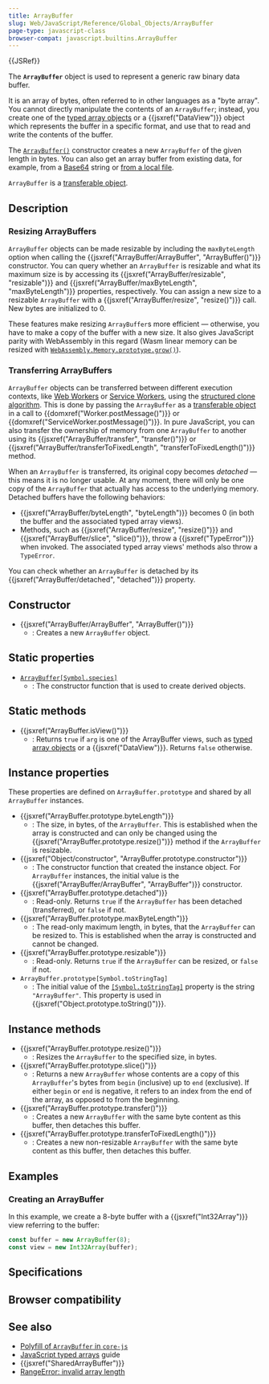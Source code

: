 ```yaml
---
title: ArrayBuffer
slug: Web/JavaScript/Reference/Global_Objects/ArrayBuffer
page-type: javascript-class
browser-compat: javascript.builtins.ArrayBuffer
---
```


{{JSRef}}

The **`ArrayBuffer`** object is used to represent a generic raw binary data buffer.

It is an array of bytes, often referred to in other languages as a "byte array". You cannot directly manipulate the contents of an `ArrayBuffer`; instead, you create one of the [typed array objects](/Web/JavaScript/Reference/Global_Objects/TypedArray) or a {{jsxref("DataView")}} object which represents the buffer in a specific format, and use that to read and write the contents of the buffer.

The [`ArrayBuffer()`](/Web/JavaScript/Reference/Global_Objects/ArrayBuffer/ArrayBuffer) constructor creates a new `ArrayBuffer` of the given length in bytes. You can also get an array buffer from existing data, for example, from a [Base64](/Glossary/Base64) string or [from a local file](/Web/API/FileReader/readAsArrayBuffer).

`ArrayBuffer` is a [transferable object](/Web/API/Web_Workers_API/Transferable_objects).

## Description

### Resizing ArrayBuffers

`ArrayBuffer` objects can be made resizable by including the `maxByteLength` option when calling the {{jsxref("ArrayBuffer/ArrayBuffer", "ArrayBuffer()")}} constructor. You can query whether an `ArrayBuffer` is resizable and what its maximum size is by accessing its {{jsxref("ArrayBuffer/resizable", "resizable")}} and {{jsxref("ArrayBuffer/maxByteLength", "maxByteLength")}} properties, respectively. You can assign a new size to a resizable `ArrayBuffer` with a {{jsxref("ArrayBuffer/resize", "resize()")}} call. New bytes are initialized to 0.

These features make resizing `ArrayBuffer`s more efficient — otherwise, you have to make a copy of the buffer with a new size. It also gives JavaScript parity with WebAssembly in this regard (Wasm linear memory can be resized with [`WebAssembly.Memory.prototype.grow()`](/WebAssembly/JavaScript_interface/Memory/grow)).

### Transferring ArrayBuffers

`ArrayBuffer` objects can be transferred between different execution contexts, like [Web Workers](/Web/API/Web_Workers_API) or [Service Workers](/Web/API/Service_Worker_API), using the [structured clone algorithm](/Web/API/Web_Workers_API/Structured_clone_algorithm). This is done by passing the `ArrayBuffer` as a [transferable object](/Web/API/Web_Workers_API/Transferable_objects) in a call to {{domxref("Worker.postMessage()")}} or {{domxref("ServiceWorker.postMessage()")}}. In pure JavaScript, you can also transfer the ownership of memory from one `ArrayBuffer` to another using its {{jsxref("ArrayBuffer/transfer", "transfer()")}} or {{jsxref("ArrayBuffer/transferToFixedLength", "transferToFixedLength()")}} method.

When an `ArrayBuffer` is transferred, its original copy becomes _detached_ — this means it is no longer usable. At any moment, there will only be one copy of the `ArrayBuffer` that actually has access to the underlying memory. Detached buffers have the following behaviors:

- {{jsxref("ArrayBuffer/byteLength", "byteLength")}} becomes 0 (in both the buffer and the associated typed array views).
- Methods, such as {{jsxref("ArrayBuffer/resize", "resize()")}} and {{jsxref("ArrayBuffer/slice", "slice()")}}, throw a {{jsxref("TypeError")}} when invoked. The associated typed array views' methods also throw a `TypeError`.

You can check whether an `ArrayBuffer` is detached by its {{jsxref("ArrayBuffer/detached", "detached")}} property.

## Constructor

- {{jsxref("ArrayBuffer/ArrayBuffer", "ArrayBuffer()")}}
  - : Creates a new `ArrayBuffer` object.

## Static properties

- [`ArrayBuffer[Symbol.species]`](/Web/JavaScript/Reference/Global_Objects/ArrayBuffer/Symbol.species)
  - : The constructor function that is used to create derived objects.

## Static methods

- {{jsxref("ArrayBuffer.isView()")}}
  - : Returns `true` if `arg` is one of the ArrayBuffer views, such as [typed array objects](/Web/JavaScript/Reference/Global_Objects/TypedArray) or a {{jsxref("DataView")}}. Returns `false` otherwise.

## Instance properties

These properties are defined on `ArrayBuffer.prototype` and shared by all `ArrayBuffer` instances.

- {{jsxref("ArrayBuffer.prototype.byteLength")}}
  - : The size, in bytes, of the `ArrayBuffer`. This is established when the array is constructed and can only be changed using the {{jsxref("ArrayBuffer.prototype.resize()")}} method if the `ArrayBuffer` is resizable.
- {{jsxref("Object/constructor", "ArrayBuffer.prototype.constructor")}}
  - : The constructor function that created the instance object. For `ArrayBuffer` instances, the initial value is the {{jsxref("ArrayBuffer/ArrayBuffer", "ArrayBuffer")}} constructor.
- {{jsxref("ArrayBuffer.prototype.detached")}}
  - : Read-only. Returns `true` if the `ArrayBuffer` has been detached (transferred), or `false` if not.
- {{jsxref("ArrayBuffer.prototype.maxByteLength")}}
  - : The read-only maximum length, in bytes, that the `ArrayBuffer` can be resized to. This is established when the array is constructed and cannot be changed.
- {{jsxref("ArrayBuffer.prototype.resizable")}}
  - : Read-only. Returns `true` if the `ArrayBuffer` can be resized, or `false` if not.
- `ArrayBuffer.prototype[Symbol.toStringTag]`
  - : The initial value of the [`[Symbol.toStringTag]`](/Web/JavaScript/Reference/Global_Objects/Symbol/toStringTag) property is the string `"ArrayBuffer"`. This property is used in {{jsxref("Object.prototype.toString()")}}.

## Instance methods

- {{jsxref("ArrayBuffer.prototype.resize()")}}
  - : Resizes the `ArrayBuffer` to the specified size, in bytes.
- {{jsxref("ArrayBuffer.prototype.slice()")}}
  - : Returns a new `ArrayBuffer` whose contents are a copy of this `ArrayBuffer`'s bytes from `begin` (inclusive) up to `end` (exclusive). If either `begin` or `end` is negative, it refers to an index from the end of the array, as opposed to from the beginning.
- {{jsxref("ArrayBuffer.prototype.transfer()")}}
  - : Creates a new `ArrayBuffer` with the same byte content as this buffer, then detaches this buffer.
- {{jsxref("ArrayBuffer.prototype.transferToFixedLength()")}}
  - : Creates a new non-resizable `ArrayBuffer` with the same byte content as this buffer, then detaches this buffer.

## Examples

### Creating an ArrayBuffer

In this example, we create a 8-byte buffer with a {{jsxref("Int32Array")}} view referring to the buffer:

```js
const buffer = new ArrayBuffer(8);
const view = new Int32Array(buffer);
```

## Specifications



## Browser compatibility



## See also

- [Polyfill of `ArrayBuffer` in `core-js`](https://github.com/zloirock/core-js#ecmascript-typed-arrays)
- [JavaScript typed arrays](/Web/JavaScript/Guide/Typed_arrays) guide
- {{jsxref("SharedArrayBuffer")}}
- [RangeError: invalid array length](/Web/JavaScript/Reference/Errors/Invalid_array_length)
